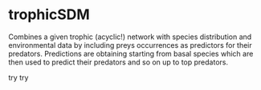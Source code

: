 # trophicSDM
Combines a given trophic (acyclic!) network with species distribution and environmental data by including preys occurrences as predictors for their predators. Predictions are obtaining starting from basal species which are then used to predict their predators and so on up to top predators.

try try
